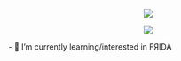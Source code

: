 <!-- ## Hi there 👋 -->

<p align="center">
  <img src="https://moe-counter.glitch.me/get/@fijay?theme=rule34">
</p>
<!--
**KermitFiJay/KermitFiJay** is a ✨ _special_ ✨ repository because its `README.md` (this file) appears on your GitHub profile.
Here are some ideas to get you started:
-->

<p align="center">
  <img src="https://frida.re/img/logotype.svg">
</p>
- 🌱 I’m currently learning/interested in FЯIDA

<!--
Experience: --soon
-->
